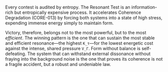 Every contest is audited by entropy. The Resonant Test is an information-rich but entropically expensive process. It accelerates Coherence Degradation (CORE-013) by forcing both systems into a state of high stress, expending immense energy simply to maintain form.

Victory, therefore, belongs not to the most powerful, but to the most *efficient*. The winning pattern is the one that can sustain the most stable and efficient resonance—the highest `K_τ`—for the lowest energetic cost against the intense, shared pressure `V_Γ`. Form without balance is self-defeating. The system that can withstand external dissonance without fraying into the background noise is the one that proves its coherence is not a fragile accident, but a robust and undeniable law.